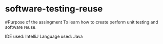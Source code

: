 # software-testing-reuse
 
#Purpose of the assingment
To learn how to create perform unit testing and software reuse.

IDE used: IntelliJ
Language used: Java
